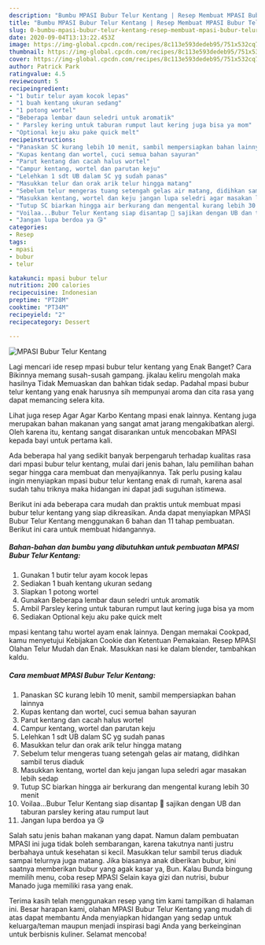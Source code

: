 ```yaml
---
description: "Bumbu MPASI Bubur Telur Kentang | Resep Membuat MPASI Bubur Telur Kentang Yang Enak Banget"
title: "Bumbu MPASI Bubur Telur Kentang | Resep Membuat MPASI Bubur Telur Kentang Yang Enak Banget"
slug: 0-bumbu-mpasi-bubur-telur-kentang-resep-membuat-mpasi-bubur-telur-kentang-yang-enak-banget
date: 2020-09-04T13:13:22.453Z
image: https://img-global.cpcdn.com/recipes/8c113e593dedeb95/751x532cq70/mpasi-bubur-telur-kentang-foto-resep-utama.jpg
thumbnail: https://img-global.cpcdn.com/recipes/8c113e593dedeb95/751x532cq70/mpasi-bubur-telur-kentang-foto-resep-utama.jpg
cover: https://img-global.cpcdn.com/recipes/8c113e593dedeb95/751x532cq70/mpasi-bubur-telur-kentang-foto-resep-utama.jpg
author: Patrick Park
ratingvalue: 4.5
reviewcount: 5
recipeingredient:
- "1 butir telur ayam kocok lepas"
- "1 buah kentang ukuran sedang"
- "1 potong wortel"
- "Beberapa lembar daun seledri untuk aromatik"
- " Parsley kering untuk taburan rumput laut kering juga bisa ya mom"
- "Optional keju aku pake quick melt"
recipeinstructions:
- "Panaskan SC kurang lebih 10 menit, sambil mempersiapkan bahan lainnya"
- "Kupas kentang dan wortel, cuci semua bahan sayuran"
- "Parut kentang dan cacah halus wortel"
- "Campur kentang, wortel dan parutan keju"
- "Lelehkan 1 sdt UB dalam SC yg sudah panas"
- "Masukkan telur dan orak arik telur hingga matang"
- "Sebelum telur mengeras tuang setengah gelas air matang, didihkan sambil terus diaduk"
- "Masukkan kentang, wortel dan keju jangan lupa seledri agar masakan lebih sedap"
- "Tutup SC biarkan hingga air berkurang dan mengental kurang lebih 30 menit"
- "Voilaa...Bubur Telur Kentang siap disantap 🤗 sajikan dengan UB dan taburan parsley kering atau rumput laut"
- "Jangan lupa berdoa ya 😘"
categories:
- Resep
tags:
- mpasi
- bubur
- telur

katakunci: mpasi bubur telur 
nutrition: 200 calories
recipecuisine: Indonesian
preptime: "PT28M"
cooktime: "PT34M"
recipeyield: "2"
recipecategory: Dessert

---
```



![MPASI Bubur Telur Kentang](https://img-global.cpcdn.com/recipes/8c113e593dedeb95/751x532cq70/mpasi-bubur-telur-kentang-foto-resep-utama.jpg)

Lagi mencari ide resep mpasi bubur telur kentang yang Enak Banget? Cara Bikinnya memang susah-susah gampang. jikalau keliru mengolah maka hasilnya Tidak Memuaskan dan bahkan tidak sedap. Padahal mpasi bubur telur kentang yang enak harusnya sih mempunyai aroma dan cita rasa yang dapat memancing selera kita.

Lihat juga resep Agar Agar Karbo Kentang mpasi enak lainnya. Kentang juga merupakan bahan makanan yang sangat amat jarang mengakibatkan alergi. Oleh karena itu, kentang sangat disarankan untuk mencobakan MPASI kepada bayi untuk pertama kali.

Ada beberapa hal yang sedikit banyak berpengaruh terhadap kualitas rasa dari mpasi bubur telur kentang, mulai dari jenis bahan, lalu pemilihan bahan segar hingga cara membuat dan menyajikannya. Tak perlu pusing kalau ingin menyiapkan mpasi bubur telur kentang enak di rumah, karena asal sudah tahu triknya maka hidangan ini dapat jadi suguhan istimewa.


Berikut ini ada beberapa cara mudah dan praktis untuk membuat mpasi bubur telur kentang yang siap dikreasikan. Anda dapat menyiapkan MPASI Bubur Telur Kentang menggunakan 6 bahan dan 11 tahap pembuatan. Berikut ini cara untuk membuat hidangannya.

<!--inarticleads1-->

##### Bahan-bahan dan bumbu yang dibutuhkan untuk pembuatan MPASI Bubur Telur Kentang:

1. Gunakan 1 butir telur ayam kocok lepas
1. Sediakan 1 buah kentang ukuran sedang
1. Siapkan 1 potong wortel
1. Gunakan Beberapa lembar daun seledri untuk aromatik
1. Ambil  Parsley kering untuk taburan rumput laut kering juga bisa ya mom
1. Sediakan Optional keju aku pake quick melt


mpasi kentang tahu wortel ayam enak lainnya. Dengan memakai Cookpad, kamu menyetujui Kebijakan Cookie dan Ketentuan Pemakaian. Resep MPASI Olahan Telur Mudah dan Enak. Masukkan nasi ke dalam blender, tambahkan kaldu. 

<!--inarticleads2-->

##### Cara membuat MPASI Bubur Telur Kentang:

1. Panaskan SC kurang lebih 10 menit, sambil mempersiapkan bahan lainnya
1. Kupas kentang dan wortel, cuci semua bahan sayuran
1. Parut kentang dan cacah halus wortel
1. Campur kentang, wortel dan parutan keju
1. Lelehkan 1 sdt UB dalam SC yg sudah panas
1. Masukkan telur dan orak arik telur hingga matang
1. Sebelum telur mengeras tuang setengah gelas air matang, didihkan sambil terus diaduk
1. Masukkan kentang, wortel dan keju jangan lupa seledri agar masakan lebih sedap
1. Tutup SC biarkan hingga air berkurang dan mengental kurang lebih 30 menit
1. Voilaa...Bubur Telur Kentang siap disantap 🤗 sajikan dengan UB dan taburan parsley kering atau rumput laut
1. Jangan lupa berdoa ya 😘


Salah satu jenis bahan makanan yang dapat. Namun dalam pembuatan MPASI ini juga tidak boleh sembarangan, karena takutnya nanti justru berbahaya untuk kesehatan si kecil. Masukkan telur sambil terus diaduk sampai telurnya juga matang. Jika biasanya anak diberikan bubur, kini saatnya memberikan bubur yang agak kasar ya, Bun. Kalau Bunda bingung memilih menu, coba resep MPASI Selain kaya gizi dan nutrisi, bubur Manado juga memiliki rasa yang enak. 

Terima kasih telah menggunakan resep yang tim kami tampilkan di halaman ini. Besar harapan kami, olahan MPASI Bubur Telur Kentang yang mudah di atas dapat membantu Anda menyiapkan hidangan yang sedap untuk keluarga/teman maupun menjadi inspirasi bagi Anda yang berkeinginan untuk berbisnis kuliner. Selamat mencoba!

